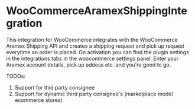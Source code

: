 # WooCommerceAramexShippingIntegration
This integration for WooCommerce integrates with the WooCommerce Aramex Shipping API and creates a shipping request and pick up request everytime an order is placed.
On activation you can find the plugin settings in the integrations tabs in the woocommerce settings panel. Enter your Aramex account details, pick up addess etc. and you're good to go.

TODOs:
1. Support for thid party consignee
2. Support for dynamic third party consignee's (marketplace model ecommerce stores)

